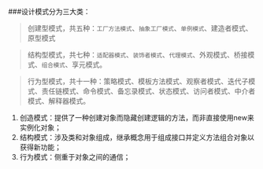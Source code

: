 ###设计模式分为三大类：

> 创建型模式，共五种：`工厂方法模式`、`抽象工厂模式`、`单例模式`、建造者模式、原型模式

> 结构型模式，共七种：`适配器模式`、`装饰者模式`、`代理模式`、外观模式、桥接模式、`组合模式`、享元模式。

> 行为型模式，共十一种：策略模式、模板方法模式、观察者模式、迭代子模式、责任链模式、命令模式、备忘录模式、状态模式、访问者模式、中介者模式、解释器模式。

 1. 创造模式：提供了一种创建对象而隐藏创建逻辑的方法，而非直接使用new来实例化对象；
 2. 结构模式：涉及类和对象组成，继承概念用于组成接口并定义方法组合对象以获得新功能；
 3. 行为模式：侧重于对象之间的通信；